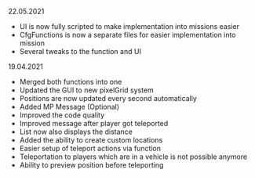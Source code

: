 22.05.2021
- UI is now fully scripted to make implementation into missions easier
- CfgFunctions is now a separate files for easier implementation into mission
- Several tweaks to the function and UI

19.04.2021
- Merged both functions into one
- Updated the GUI to new pixelGrid system
- Positions are now updated every second automatically
- Added MP Message (Optional)
- Improved the code quality
- Improved message after player got teleported
- List now also displays the distance
- Added the ability to create custom locations
- Easier setup of teleport actions via function
- Teleportation to players which are in a vehicle is not possible anymore
- Ability to preview position before teleporting